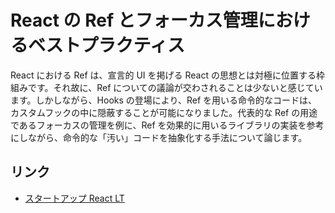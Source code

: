 # React の Ref とフォーカス管理におけるベストプラクティス

React における Ref は、宣言的 UI を掲げる React の思想とは対極に位置する枠組みです。それ故に、Ref についての議論が交わされることは少ないと感じています。しかしながら、Hooks の登場により、Ref を用いる命令的なコードは、カスタムフックの中に隠蔽することが可能になりました。代表的な Ref の用途であるフォーカスの管理を例に、Ref を効果的に用いるライブラリの実装を参考にしながら、命令的な「汚い」コードを抽象化する手法について論じます。

## リンク

- [スタートアップ React LT](https://coralcapital.connpass.com/event/218552/)
